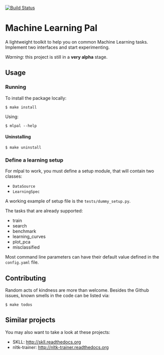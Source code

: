 [![Build Status](https://travis-ci.org/gendoc/mlpal.png)](https://travis-ci.org/gendoc/mlpal)

# Machine Learning Pal

A lightweight toolkit to help you on common Machine Learning tasks.
Implement two interfaces and start experimenting.

*Warning*: this project is still in a __very alpha__ stage.

## Usage

### Running

To install the package locally:

`$ make install`

Using:

`$ mlpal --help`

#### Uninstalling

`$ make uninstall`

### Define a learning setup

For mlpal to work, you must define a setup module, that will contain two classes:

- `DataSource`
- `LearningSpec`

A working example of setup file is the `tests/dummy_setup.py`.

The tasks that are already supported:

* train
* search
* benchmark
* learning_curves
* plot_pca
* misclassified

Most command line parameters can have their default value defined in the
`config.yaml` file.

## Contributing

Random acts of kindness are more than welcome. Besides the Github issues,
known smells in the code can be listed via:

`$ make todos`

## Similar projects

You may also want to take a look at these projects:

* SKLL: http://skll.readthedocs.org
* nltk-trainer: http://nltk-trainer.readthedocs.org
